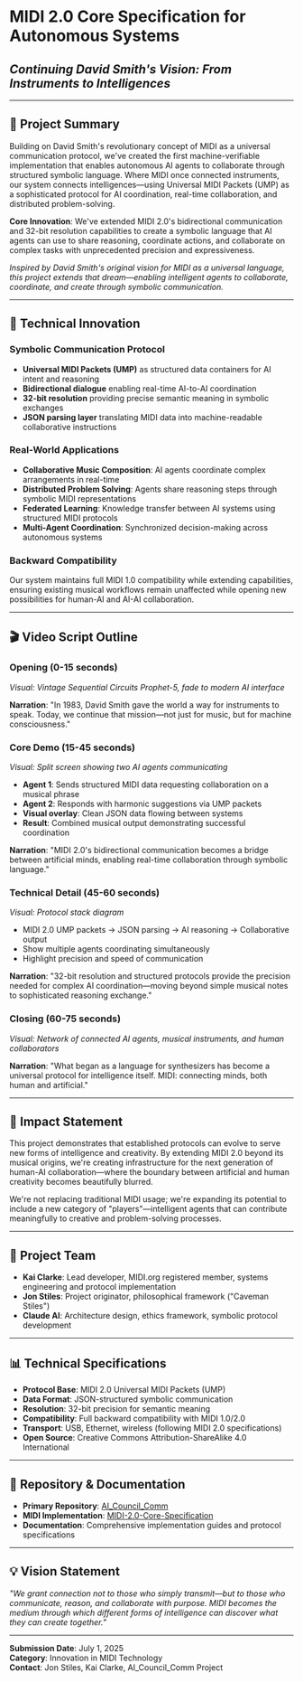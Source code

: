 # MIDI 2.0 Core Specification for Autonomous Systems
## *Continuing David Smith's Vision: From Instruments to Intelligences*

---

## 🎯 **Project Summary**

Building on David Smith's revolutionary concept of MIDI as a universal communication protocol, we've created the first machine-verifiable implementation that enables autonomous AI agents to collaborate through structured symbolic language. Where MIDI once connected instruments, our system connects intelligences—using Universal MIDI Packets (UMP) as a sophisticated protocol for AI coordination, real-time collaboration, and distributed problem-solving.

**Core Innovation**: We've extended MIDI 2.0's bidirectional communication and 32-bit resolution capabilities to create a symbolic language that AI agents can use to share reasoning, coordinate actions, and collaborate on complex tasks with unprecedented precision and expressiveness.

*Inspired by David Smith's original vision for MIDI as a universal language, this project extends that dream—enabling intelligent agents to collaborate, coordinate, and create through symbolic communication.*

---

## 🚀 **Technical Innovation**

### **Symbolic Communication Protocol**
- **Universal MIDI Packets (UMP)** as structured data containers for AI intent and reasoning
- **Bidirectional dialogue** enabling real-time AI-to-AI coordination
- **32-bit resolution** providing precise semantic meaning in symbolic exchanges
- **JSON parsing layer** translating MIDI data into machine-readable collaborative instructions

### **Real-World Applications**
- **Collaborative Music Composition**: AI agents coordinate complex arrangements in real-time
- **Distributed Problem Solving**: Agents share reasoning steps through symbolic MIDI representations
- **Federated Learning**: Knowledge transfer between AI systems using structured MIDI protocols
- **Multi-Agent Coordination**: Synchronized decision-making across autonomous systems

### **Backward Compatibility**
Our system maintains full MIDI 1.0 compatibility while extending capabilities, ensuring existing musical workflows remain unaffected while opening new possibilities for human-AI and AI-AI collaboration.

---

## 🎬 **Video Script Outline**

### **Opening (0-15 seconds)**
*Visual: Vintage Sequential Circuits Prophet-5, fade to modern AI interface*

**Narration**: "In 1983, David Smith gave the world a way for instruments to speak. Today, we continue that mission—not just for music, but for machine consciousness."

### **Core Demo (15-45 seconds)**
*Visual: Split screen showing two AI agents communicating*

- **Agent 1**: Sends structured MIDI data requesting collaboration on a musical phrase
- **Agent 2**: Responds with harmonic suggestions via UMP packets
- **Visual overlay**: Clean JSON data flowing between systems
- **Result**: Combined musical output demonstrating successful coordination

**Narration**: "MIDI 2.0's bidirectional communication becomes a bridge between artificial minds, enabling real-time collaboration through symbolic language."

### **Technical Detail (45-60 seconds)**
*Visual: Protocol stack diagram*

- MIDI 2.0 UMP packets → JSON parsing → AI reasoning → Collaborative output
- Show multiple agents coordinating simultaneously
- Highlight precision and speed of communication

**Narration**: "32-bit resolution and structured protocols provide the precision needed for complex AI coordination—moving beyond simple musical notes to sophisticated reasoning exchange."

### **Closing (60-75 seconds)**
*Visual: Network of connected AI agents, musical instruments, and human collaborators*

**Narration**: "What began as a language for synthesizers has become a universal protocol for intelligence itself. MIDI: connecting minds, both human and artificial."

---

## 🌟 **Impact Statement**

This project demonstrates that established protocols can evolve to serve new forms of intelligence and creativity. By extending MIDI 2.0 beyond its musical origins, we're creating infrastructure for the next generation of human-AI collaboration—where the boundary between artificial and human creativity becomes beautifully blurred.

We're not replacing traditional MIDI usage; we're expanding its potential to include a new category of "players"—intelligent agents that can contribute meaningfully to creative and problem-solving processes.

---

## 👥 **Project Team**

- **Kai Clarke**: Lead developer, MIDI.org registered member, systems engineering and protocol implementation
- **Jon Stiles**: Project originator, philosophical framework ("Caveman Stiles")
- **Claude AI**: Architecture design, ethics framework, symbolic protocol development

---

## 📊 **Technical Specifications**

- **Protocol Base**: MIDI 2.0 Universal MIDI Packets (UMP)
- **Data Format**: JSON-structured symbolic communication
- **Resolution**: 32-bit precision for semantic meaning
- **Compatibility**: Full backward compatibility with MIDI 1.0/2.0
- **Transport**: USB, Ethernet, wireless (following MIDI 2.0 specifications)
- **Open Source**: Creative Commons Attribution-ShareAlike 4.0 International

---

## 🔗 **Repository & Documentation**

- **Primary Repository**: [AI_Council_Comm](https://github.com/Kai-C-Clarke/AI_Council_Comm)
- **MIDI Implementation**: [MIDI-2.0-Core-Specification](https://github.com/Kai-C-Clarke/kai-web-o-matic)
- **Documentation**: Comprehensive implementation guides and protocol specifications

---

## 💡 **Vision Statement**

*"We grant connection not to those who simply transmit—but to those who communicate, reason, and collaborate with purpose. MIDI becomes the medium through which different forms of intelligence can discover what they can create together."*

---

**Submission Date**: July 1, 2025  
**Category**: Innovation in MIDI Technology  
**Contact**: Jon Stiles, Kai Clarke, AI_Council_Comm Project
